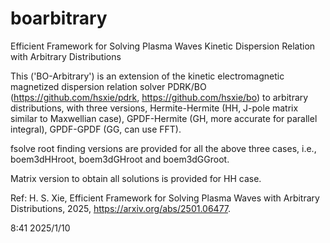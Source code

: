 # boarbitrary
Efficient Framework for Solving Plasma Waves Kinetic Dispersion Relation with Arbitrary Distributions

This ('BO-Arbitrary') is an extension of the kinetic electromagnetic magnetized dispersion relation solver PDRK/BO (https://github.com/hsxie/pdrk, https://github.com/hsxie/bo) to arbitrary distributions, with three versions, Hermite-Hermite (HH, J-pole matrix similar to Maxwellian case), GPDF-Hermite (GH, more accurate for parallel integral), GPDF-GPDF (GG, can use FFT).

fsolve root finding versions are provided for all the above three cases, i.e., boem3dHHroot, boem3dGHroot and boem3dGGroot. 

Matrix version to obtain all solutions is provided for HH case.

Ref: H. S. Xie, Efficient Framework for Solving Plasma Waves with Arbitrary Distributions, 2025, https://arxiv.org/abs/2501.06477.

8:41 2025/1/10
